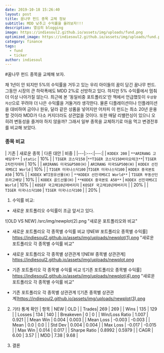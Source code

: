 ```yaml
---
date: 2019-10-18 15:26:40
layout: post
title: 꿈나무 펀드 종목 교체 정보
subtitle: MDD 낮추고 수익률을 올려보자!!!
description: 열심히 blogging
image: https://indiesoul2.github.io/assets/img/uploads/fund.png
optimized_image: https://indiesoul2.github.io/assets/img/uploads/fund.png
category: finance
tags:
  - fund
  - ticker
author: indiesoul
---
```


#꿈나무 펀드 종목을 교체해 보자.

채 1년이 안 되지만 5%의 수익률을 거두고 있는 우리 아이들의 꿈이 담긴 꿈나무 펀드.
그동안 시장의 큰 하락폭에도 MDD 2%로 선방하고 있다. 하지만 5% 수익률에서 멈춰 더 이상 나아가질 않는다.
최근에 본 '동일비중 포트폴리오'란 책에서 언급했듯이 `우상향 자산`으로 꾸려야 더 나은 수익률을 거둘거라 생각한다.
물론 디플레이션이나 인플레이션을 대비하여 금이나 원유, 달라 같은 상품을 넣어지만 어차피 이 펀드는 최소 20년 운용할 
것이라 MDD가 다소 커지더라도 상관없을 것이다. 또한 매달 리밸런싱이 있으니 오히려 변동성을 즐겨야 하지 않을까?
그래서 일부 종목을 교체하기로 마음 먹고 변경전후를 비교해 보았다.

### 종목 비교
| 기존 | 새로운 종목 | 다른 대안 | 비중 |
|---|:---:|---:|
| `KODEX 200` | `**ARIRANG 고배당주**` | `static` | 10% |
| `TIGER 코스닥150` |`**TIGER 코스닥150바이오테크**`| `TIGER 2차전지테마`  | 10% |
| `ARIRANG 미국S&P500(H)` | `ARIRANG 미국S&P500(H)` | `KODEX 선진국MSCI World`  | 10% |
| `TIGER 미국나스닥100` |`TIGER 미국나스닥100` | `KODEX 중국본토 A50` | 10% |
| `KODEX WTI원유선물(H)` | `**KODEX 선진국MSCI World**` | `TIGER 부동산인프라고배당` | 10% |
| `KODEX 골드선물(H)` | `**KODEX 중국본토 A50**` |  `KODEX 선진국MSCI World` | 10% |
| `KOSEF 국고채10년레버리지` | `KOSEF 국고채10년레버리지` |  |  20% |
| `TIGER 미국나스닥100` | `TIGER 미국나스닥100` |  | 20% |


1. 수익률 비교: 
- 새로운 포트폴리오 수익률이 조금 앞서고 있다.

![OLD VS NEW] /src/img/newplot(2).png "새로운 포트폴리오와 비교"

- 새로운 포트폴리오 각 종목별 수익률 비교
![NEW 포트폴리오 종목별 수익률] https://indiesoul2.github.io/assets/img/uploads/newplot(1).png "새로운 포트폴리오 각 종목별 수익률 비교"

- 새로운 포트폴리오 각 종목별 상관관계
![NEW 종목별 상관관계] https://indiesoul2.github.io/assets/img/uploads/newplot.png

- 기존 포트폴리오 각 종목별 수익률 비교
![기존 포트폴리오 종목별 수익률] https://indiesoul2.github.io/assets/img/uploads/newplot(4).png "새로운 포트폴리오 각 종목별 수익률 비교"

- 기존 포트폴리오 각 종목별 상관관계
![기존 종목별 상관관계]https://indiesoul2.github.io/assets/img/uploads/newplot(3).png

2. 기타 통계 확인
| 항목 | NEW | OLD |
| Trades| 269 | 269 |
| Wins | 135 | 129 |
| Losses | 134 | 140 |
| Breakeven | 0 | 0 |
| Win/Loss Ratio | 1.007 | 0.921 | 
| Mean Win | 0.004 | 0.003 |
| Mean Loss | -0.003 | -0.003 |
| Mean | 0.0 | 0.0 |
| Std Dev | 0.004 | 0.004 |
| Max Loss | -0.017 | -0.015 |
| Max Win | 0.014 | 0.017 |
| Sharpe Ratio | 0.8992 | 0.5979 |
| CAGR | 6.00 | 3.57 |
| MDD | 7.38 | 9.68 |

3. 결론
